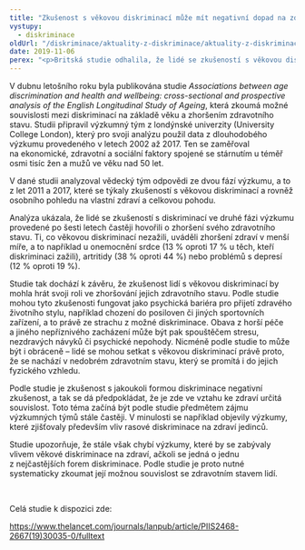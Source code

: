 ```yaml
---
title: "Zkušenost s věkovou diskriminací může mít negativní dopad na zdraví člověka, tvrdí britská studie"
vystupy:
  - diskriminace
oldUrl: "/diskriminace/aktuality-z-diskriminace/aktuality-z-diskriminace-2019/zkusenost-s-vekovou-diskriminaci-muze-mit-negativni-dopad-na-zdravi-cloveka-tvrdi-britsk/"
date: 2019-11-06
perex: "<p>Britská studie odhalila, že lidé se zkušeností s věkovou diskriminaci uvádějí zhoršení zdravotního stavu častěji než ti, kteří tuto diskriminaci nezažili.</p>"
---
```


<!-- imported from the old website -->

<p>V dubnu letošního roku byla publikována studie <i>Associations between age discrimination and health and wellbeing: cross-sectional and prospective analysis of the English Longitudinal Study of Ageing</i>, která zkoumá možné souvislosti mezi diskriminací na základě věku a zhoršením zdravotního stavu. Studii připravil výzkumný tým z londýnské univerzity (University College London), který pro svoji analýzu použil data z dlouhodobého výzkumu provedeného v letech 2002 až 2017. Ten se zaměřoval na ekonomické, zdravotní a sociální faktory spojené se stárnutím u téměř osmi tisíc žen a mužů ve věku nad 50 let.  </p> <p>V dané studii analyzoval vědecký tým odpovědi ze dvou fází výzkumu, a to z let 2011 a 2017, které se týkaly zkušeností s věkovou diskriminací a rovněž osobního pohledu na vlastní zdraví a celkovou pohodu. </p> <p>Analýza ukázala, že lidé se zkušeností s diskriminací ve druhé fázi výzkumu provedené po šesti letech častěji hovořili o zhoršení svého zdravotního stavu. Ti, co věkovou diskriminací nezažili, uváděli zhoršení zdraví v menší míře, a to například u onemocnění srdce (13 % oproti 17 % u těch, kteří diskriminaci zažili), artritidy (38 % oproti 44 %) nebo problémů s depresí (12 % oproti 19 %).</p> <p>Studie tak dochází k závěru, že zkušenost lidí s věkovou diskriminací by mohla hrát svoji roli ve zhoršování jejich zdravotního stavu. Podle studie mohou tyto zkušenosti fungovat jako psychická bariéra pro přijetí zdravého životního stylu, například chození do posiloven či jiných sportovních zařízení, a to právě ze strachu z možné diskriminace. Obava z horší péče a jiného nepříznivého zacházení může být pak spouštěčem stresu, nezdravých návyků či psychické nepohody. Nicméně podle studie to může být i obráceně – lidé se mohou setkat s věkovou diskriminací právě proto, že se nachází v nedobrém zdravotním stavu, který se promítá i do jejich fyzického vzhledu.</p> <p>Podle studie je zkušenost s jakoukoli formou diskriminace negativní zkušenost, a tak se dá předpokládat, že je zde ve vztahu ke zdraví určitá souvislost. Toto téma začíná být podle studie předmětem zájmu výzkumných týmů stále častěji. V minulosti se například objevily výzkumy, které zjišťovaly především vliv rasové diskriminace na zdraví jedinců. </p> <p>Studie upozorňuje, že stále však chybí výzkumy, které by se zabývaly vlivem věkové diskriminace na zdraví, ačkoli se jedná o jednu z nejčastějších forem diskriminace. Podle studie je proto nutné systematicky zkoumat její možnou souvislost se zdravotním stavem lidí. </p> <p> </p> <p>Celá studie k dispozici zde:</p> <p><a href="https://www.thelancet.com/journals/lanpub/article/PIIS2468-2667(19)30035-0/fulltext" target="_blank">https://www.thelancet.com/journals/lanpub/article/PIIS2468-2667(19)30035-0/fulltext</a></p>
